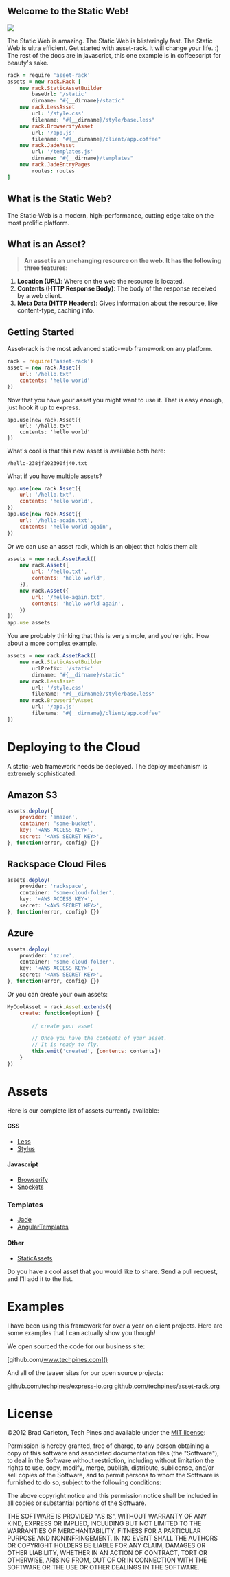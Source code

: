 
## Welcome to the Static Web!
<img src="https://s3.amazonaws.com/temp.techpines.com/asset-rack-white.png">

The Static Web is amazing.  The Static Web is blisteringly fast.  The Static Web is ultra efficient.
Get started with asset-rack.  It will change your life. :)  The rest of the docs are in javascript, this one example is in coffeescript for beauty's sake.

```coffeescript
rack = require 'asset-rack'
assets = new rack.Rack [
    new rack.StaticAssetBuilder
        baseUrl: '/static'
        dirname: "#{__dirname}/static"
    new rack.LessAsset
        url: '/style.css'
        filename: "#{__dirname}/style/base.less"
    new rack.BrowserifyAsset
        url: '/app.js'
        filename: "#{__dirname}/client/app.coffee"
    new rack.JadeAsset
        url: '/templates.js'
        dirname: "#{__dirname}/templates"
    new rack.JadeEntryPages
        routes: routes
]
```

## What is the Static Web?

The Static-Web is a modern, high-performance, cutting edge take on the most prolific platform.

## What is an Asset?

> __An asset is an unchanging resource on the web.  It has the following three features:__

1. __Location (URL)__: Where on the web the resource is located.
2. __Contents (HTTP Response Body)__: The body of the response received by a web client.
3. __Meta Data (HTTP Headers)__: Gives information about the resource, like content-type, caching info.

## Getting Started

Asset-rack is the most advanced static-web framework on any platform.

```js
rack = require('asset-rack')
asset = new rack.Asset({
    url: '/hello.txt'
    contents: 'hello world'
})
```

Now that you have your asset you might want to use it.  That is easy enough, just hook it up to express.

```
app.use(new rack.Asset({
    url: '/hello.txt'
    contents: 'hello world'
})
```

What's cool is that this new asset is available both here:

```
/hello-238jf202390fj40.txt
```

What if you have multiple assets?

```js
app.use(new rack.Asset({
    url: '/hello.txt',
    contents: 'hello world',
})
app.use(new rack.Asset({
    url: '/hello-again.txt',
    contents: 'hello world again',
})
```

Or we can use an asset rack, which is an object that holds them all:

```js
assets = new rack.AssetRack([
    new rack.Asset({
        url: '/hello.txt',
        contents: 'hello world',
    }),
    new rack.Asset({
        url: '/hello-again.txt',
        contents: 'hello world again',
    })
])
app.use assets
```

You are probably thinking that this is very simple, and you're right.  How about a more complex example.

```js
assets = new rack.AssetRack([
    new rack.StaticAssetBuilder
        urlPrefix: '/static'
        dirname: "#{__dirname}/static"
    new rack.LessAsset
        url: '/style.css'
        filename: "#{__dirname}/style/base.less"
    new rack.BrowserifyAsset
        url: '/app.js'
        filename: "#{__dirname}/client/app.coffee"
])
```

# Deploying to the Cloud
A static-web framework needs be deployed.  The deploy mechanism is extremely sophisticated.

## Amazon S3

```js
assets.deploy({
    provider: 'amazon',
    container: 'some-bucket',
    key: '<AWS ACCESS KEY>',
    secret: '<AWS SECRET KEY>',
}, function(error, config) {})
```

## Rackspace Cloud Files
```js
assets.deploy(
    provider: 'rackspace',
    container: 'some-cloud-folder',
    key: '<AWS ACCESS KEY>',
    secret: '<AWS SECRET KEY>',
}, function(error, config) {})
```

## Azure
```js
assets.deploy(
    provider: 'azure',
    container: 'some-cloud-folder',
    key: '<AWS ACCESS KEY>',
    secret: '<AWS SECRET KEY>',
}, function(error, config) {})
```


Or you can create your own assets:

```js
MyCoolAsset = rack.Asset.extends({
    create: function(option) {
        
        // create your asset

        // Once you have the contents of your asset.
        // It is ready to fly.
        this.emit('created', {contents: contents})
    }
})
```

# Assets

Here is our complete list of assets currently available:

#### CSS
* [Less]()
* [Stylus]()

#### Javascript
* [Browserify]()
* [Snockets]()

### Templates
* [Jade]()
* [AngularTemplates]()

#### Other
* [StaticAssets]()

Do you have a cool asset that you would like to share.  Send a pull request, and I'll add it to the list.

# Examples

I have been using this framework for over a year on client projects.  Here are some examples that I can actually show you though!

We open sourced the code for our business site:

[github.com/www.techpines.com]()

And all of the teaser sites for our open source projects:

[github.com/techpines/express-io.org]()
[github.com/techpines/asset-rack.org]()

# License

©2012 Brad Carleton, Tech Pines and available under the [MIT license](http://www.opensource.org/licenses/mit-license.php):

Permission is hereby granted, free of charge, to any person obtaining a copy of this software and associated documentation files (the "Software"), to deal in the Software without restriction, including without limitation the rights to use, copy, modify, merge, publish, distribute, sublicense, and/or sell copies of the Software, and to permit persons to whom the Software is furnished to do so, subject to the following conditions:

The above copyright notice and this permission notice shall be included in all copies or substantial portions of the Software.

THE SOFTWARE IS PROVIDED "AS IS", WITHOUT WARRANTY OF ANY KIND, EXPRESS OR IMPLIED, INCLUDING BUT NOT LIMITED TO THE WARRANTIES OF MERCHANTABILITY, FITNESS FOR A PARTICULAR PURPOSE AND NONINFRINGEMENT. IN NO EVENT SHALL THE AUTHORS OR COPYRIGHT HOLDERS BE LIABLE FOR ANY CLAIM, DAMAGES OR OTHER LIABILITY, WHETHER IN AN ACTION OF CONTRACT, TORT OR OTHERWISE, ARISING FROM, OUT OF OR IN CONNECTION WITH THE SOFTWARE OR THE USE OR OTHER DEALINGS IN THE SOFTWARE.
